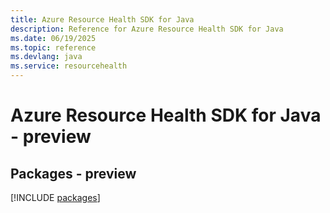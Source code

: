 ```yaml
---
title: Azure Resource Health SDK for Java
description: Reference for Azure Resource Health SDK for Java
ms.date: 06/19/2025
ms.topic: reference
ms.devlang: java
ms.service: resourcehealth
---
```

# Azure Resource Health SDK for Java - preview
## Packages - preview
[!INCLUDE [packages](resource-health-index.md)]